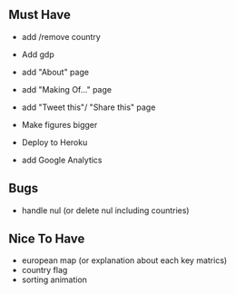 ## Must Have
- add /remove country
- Add gdp
- add "About" page
- add "Making Of..." page
- add "Tweet this"/ "Share this" page
- Make figures bigger

- Deploy to Heroku
- add Google Analytics

## Bugs
- handle nul (or delete nul including countries)

## Nice To Have
- european map (or explanation about each key matrics)
- country flag
- sorting animation
